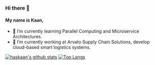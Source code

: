 ### Hi there 👋
#### My name is Kaan,
<!--
**haskaan/haskaan** is a ✨ _special_ ✨ repository because its `README.md` (this file) appears on your GitHub profile.

Here are some ideas to get you started:

- 🔭 I’m currently working on ...
- 🌱 I’m currently learning ...
- 👯 I’m looking to collaborate on ...
- 🤔 I’m looking for help with ...
- 💬 Ask me about ...
- 📫 How to reach me: ...
- 😄 Pronouns: ...
- ⚡ Fun fact: ...
-->
- 🌱 I’m currently learning Parallel Computing and Microservice Architectures.
- 🔭 I’m currently working at Arvato Supply Chain Solutions, develop cloud-based smart logistics systems.

[![haskaan's github stats](https://github-readme-stats.vercel.app/api?username=haskaan&show_icons=true&theme=radical&count_private=true)](https://github.com/haskaan/github-readme-stats)
[![Top Langs](https://github-readme-stats.vercel.app/api/top-langs/?username=haskaan&layout=compact)](https://github.com/haskaan/github-readme-stats)
